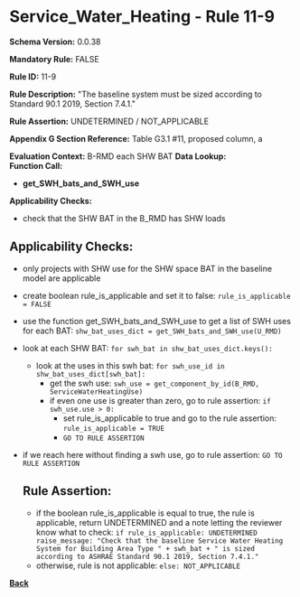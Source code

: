 # Service_Water_Heating - Rule 11-9
**Schema Version:** 0.0.38  

**Mandatory Rule:** FALSE

**Rule ID:** 11-9

**Rule Description:** "The baseline system must be sized according to Standard 90.1 2019, Section 7.4.1."  

**Rule Assertion:** UNDETERMINED / NOT_APPLICABLE

**Appendix G Section Reference:** Table G3.1 #11, proposed column, a

**Evaluation Context:** B-RMD each SHW BAT
**Data Lookup:**   
**Function Call:** 
- **get_SWH_bats_and_SWH_use**

**Applicability Checks:**
- check that the SHW BAT in the B_RMD has SHW loads

## Applicability Checks:
- only projects with SHW use for the SHW space BAT in the baseline model are applicable
- create boolean rule_is_applicable and set it to false: `rule_is_applicable = FALSE`
- use the function get_SWH_bats_and_SWH_use to get a list of SWH uses for each BAT: `shw_bat_uses_dict = get_SWH_bats_and_SWH_use(U_RMD)`
- look at each SHW BAT: `for swh_bat in shw_bat_uses_dict.keys():`
  - look at the uses in this swh bat: `for swh_use_id in shw_bat_uses_dict[swh_bat]:`
    - get the swh use: `swh_use = get_component_by_id(B_RMD, ServiceWaterHeatingUse)`
    - if even one use is greater than zero, go to rule assertion: `if swh_use.use > 0: `
      - set rule_is_applicable to true and go to the rule assertion: `rule_is_applicable = TRUE`
      - `GO TO RULE ASSERTION`
- if we reach here without finding a swh use, go to rule assertion: `GO TO RULE ASSERTION`
      
  ## Rule Assertion:
  - if the boolean rule_is_applicable is equal to true, the rule is applicable, return UNDETERMINED and a note letting the reviewer know what to check: `if rule_is_applicable: UNDETERMINED raise_message: "Check that the baseline Service Water Heating System for Building Area Type " + swh_bat + " is sized according to ASHRAE Standard 90.1 2019, Section 7.4.1."`
  - otherwise, rule is not applicable: `else: NOT_APPLICABLE`

**[Back](../_toc.md)**

